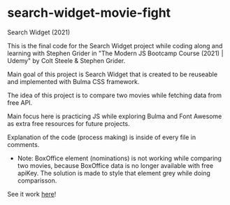 # search-widget-movie-fight
Search Widget (2021)

This is the final code for the Search Widget project while coding along and learning with Stephen Grider in "The Modern JS Bootcamp Course (2021) | Udemy" by Colt Steele & Stephen Grider.

Main goal of this project is Search Widget that is created to be reuseable and implemented with Bulma CSS framework.

The idea of this project is to compare two movies while fetching data from free API.

Main focus here is practicing JS while exploring Bulma and Font Awesome as extra free resources for future projects.

Explanation of the code (process making) is inside of every file in comments.

- Note: BoxOffice element (nominations) is not working while comparing two movies, because BoxOffice data is no longer available with free apiKey. The solution is made to style that element grey while doing comparisson.

See it work <a href="https://kmarijanovic.github.io/search-widget-movie-fight/index.html">here</a>!
